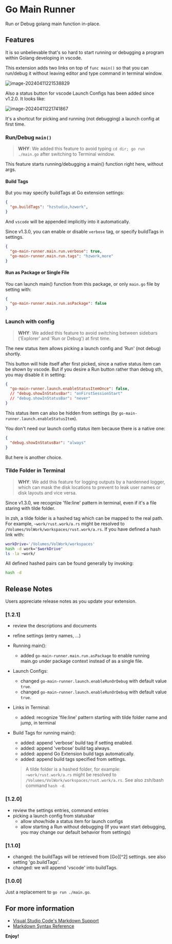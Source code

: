 # Go Main Runner

Run or Debug golang main function in-place.

## Features

It is so unbelievable that's so hard to start running or debugging a program within Golang developing in vscode.

This extension adds two links on top of `func main()` so that you can run/debug it without leaving editor and type command in terminal window.

![image-20240411221538829](https://cdn.jsdelivr.net/gh/hzimg/blog-pics@master/uPic/image-20240411221538829.png)

Also a status button for vscode Launch Configs has been added since v1.2.0. It looks like:

![image-20240411221741867](https://cdn.jsdelivr.net/gh/hzimg/blog-pics@master/uPic/image-20240411221741867.png)

It's a shortcut for picking and running (not debugging) a launch config at first time.

### Run/Debug `main()`

> **WHY**: We added this feature to avoid typing `cd dir; go run ./main.go` after switching to Terminal window.

This feature starts running/debugging a main() function right here, without args.

#### Build Tags

But you may specify buildTags at Go extension settings:

```json
{
  "go.buildTags": "hzstudio,hzwork",
}
```

And `vscode` will be appended implicitly into it automatically.

Since v1.3.0, you can enable or disable `verbose` tag, or specify buildTags in settings.

```json
{
  "go-main-runner.main.run.verbose": true,
  "go-main-runner.main.run.tags": "hzwork,more"
}
```

#### Run as Package or Single File

You can launch main() function from this package, or only `main.go` file by setting with:

```json
{
  "go-main-runner.main.run.asPackage": false
}
```

### Launch with config

> **WHY**: We added this feature to avoid switching between sidebars ('Explorer' and 'Run or Debug') at first time.

The new status item allows picking a launch config and 'Run' (not debug) shortly.

This button will hide itself after first picked, since a native status item can be shown by vscode.
But if you desire a Run button rather than debug sth, you may disable it in setting:

```json
{
  "go-main-runner.launch.enableStatusItemOnce": false,
  // "debug.showInStatusBar": "onFirstSessionStart"
  // "debug.showInStatusBar": "never"
}
```

This status item can also be hidden from settings (by `go-main-runner.launch.enableStatusItem`).

You don't need our launch config status item because there is a native one:

```json
{
  "debug.showInStatusBar": "always"
}
```

But here is another choice.

### Tilde Folder in Terminal

> **WHY**: We add this feature for logging outputs by a hardenned logger, which can mask the disk locations to prevent to leak user names or disk layouts and vice versa.

Since v1.3.0, we recognize 'file:line' pattern in terminal, even if it's a file staring with tilde folder.

In zsh, a tilde folder is a hashed tag which can be mapped to the real path. For example,
`~work/rust.work/a.rs` might be resolved to `/Volumes/VolWork/workspaces/rust.work/a.rs`.
If you have defined a hash link with:

```bash
workDrive='/Volumes/VolWork/workspaces'
hash -d work="$workDrive"
ls -la ~work/
```

All defined hashed pairs can be found generally by invoking:

```bash
hash -d
```

## Release Notes

Users appreciate release notes as you update your extension.

### [1.2.1]

- review the descriptions and documents
- refine settings (entry names, ...)
- Running main():
  - added `go-main-runner.main.run.asPackage` to enable running main.go under package context instead of as a single file.
- Launch Configs:
  - changed `go-main-runner.launch.enableRunOrDebug` with default value `true`.
  - changed `go-main-runner.launch.enableRunOrDebug` with default value `true`.
- Links in Terminal:
  - added: recognize 'file:line' pattern starting with tilde folder name and jump, in terminal
- Build Tags for running main():
  - added: append 'verbose' build tag if setting enabled.
  - added: append 'verbose' build tag always.
  - added: append Go Extension build tags automatically.
  - added: append build tags specified from settings.
  
  > A tilde folder is a hashed folder, for example: `~work/rust.work/a.rs` might be resolved to `/Volumes/VolWork/workspaces/rust.work/a.rs`.
  > See also zsh/bash command `hash -d`.

### [1.2.0]

- review the settings entries, command entries
- picking a launch config from statusbar
  - allow show/hide a status item for launch configs
  - allow starting a Run without debugging (If you want start debugging, you may change our default behavior from settings)

### [1.1.0]

- changed: the buildTags will be retrieved from [Go][^2] settings. see also setting 'go.buildTags'.
- changed: we will append 'vscode' into buildTags.

### [1.0.0]

Just a replacement to `go run ./main.go`.



## For more information

* [Visual Studio Code's Markdown Support](http://code.visualstudio.com/docs/languages/markdown)
* [Markdown Syntax Reference](https://help.github.com/articles/markdown-basics/)

**Enjoy!**
